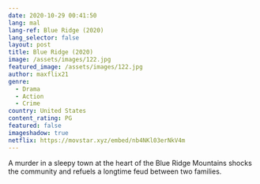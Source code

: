 ```yaml
---
date: 2020-10-29 00:41:50
lang: mal
lang-ref: Blue Ridge (2020)
lang_selector: false
layout: post
title: Blue Ridge (2020)
image: /assets/images/122.jpg
featured_image: /assets/images/122.jpg
author: maxflix21
genre:
  - Drama
  - Action
  - Crime
country: United States
content_rating: PG
featured: false
imageshadow: true
netflix: https://movstar.xyz/embed/nb4NKl03erNkV4m
---
```

A murder in a sleepy town at the heart of the Blue Ridge Mountains shocks the community and refuels a longtime feud between two families.